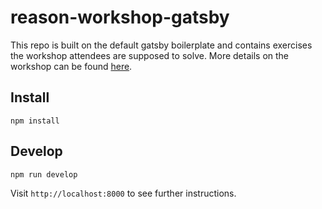 # reason-workshop-gatsby

This repo is built on the default gatsby boilerplate and contains exercises the
workshop attendees are supposed to solve. More details on the workshop can be
found [here](https://github.com/ryyppy/reason-workshop).

## Install

```
npm install
```

## Develop

```
npm run develop
```

Visit `http://localhost:8000` to see further instructions.
